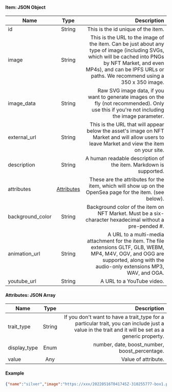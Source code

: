 #### Item: JSON Object

| Name   |   Type | Description |
|----------|:------:|------:|
| id | String | This is the id unique of the item. |
| image | String | This is the URL to the image of the item. Can be just about any type of image (including SVGs, which will be cached into PNGs by NFT Market, and even MP4s), and can be IPFS URLs or paths. We recommend using a 350 x 350 image. |
| image_data | String | Raw SVG image data, if you want to generate images on the fly (not recommended). Only use this if you're not including the image parameter.|
| external_url  | String | This is the URL that will appear below the asset's image on NFT Market and will allow users to leave Market and view the item on your site.|
| description  | String | A human readable description of the item. Markdown is supported.|
| attributes | [Attributes](#attributes-json-array)  | These are the attributes for the item, which will show up on the OpenSea page for the item. (see below).|
| background_color | String | Background color of the item on NFT Market. Must be a six-character hexadecimal without a pre-pended #.|
| animation_url | String | A URL to a multi-media attachment for the item. The file extensions GLTF, GLB, WEBM, MP4, M4V, OGV, and OGG are supported, along with the audio-only extensions MP3, WAV, and OGA.|
| youtube_url  | String | A URL to a YouTube video.|

#### Attributes: JSON Array

| Name      |  Type | Description |
|----------|:-------------:|------:|
| trait_type | String | If you don't want to have a trait_type for a particular trait, you can include just a value in the trait and it will be set as a generic property. |
| display_type  | Enum | number, date, boost_number, boost_percentage.|
| value | Any | Value of attribute.|

#### Example
```json
{"name":"silver","image":"https://xxx/20220516T041745Z-310255777-box1.png","attributes":[{"trait_type":"type","value":0}]}
```

